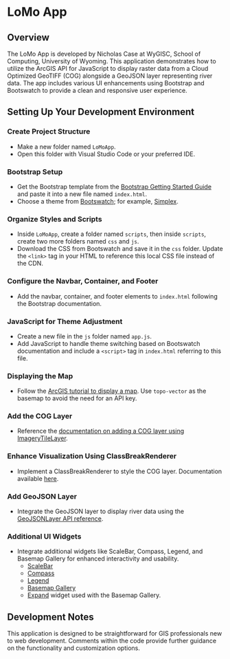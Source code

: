 # LoMo App

## Overview
The LoMo App is developed by Nicholas Case at WyGISC, School of Computing, University of Wyoming. This application demonstrates how to utilize the ArcGIS API for JavaScript to display raster data from a Cloud Optimized GeoTIFF (COG) alongside a GeoJSON layer representing river data. The app includes various UI enhancements using Bootstrap and Bootswatch to provide a clean and responsive user experience.

## Setting Up Your Development Environment

### Create Project Structure
- Make a new folder named `LoMoApp`.
- Open this folder with Visual Studio Code or your preferred IDE.

### Bootstrap Setup
- Get the Bootstrap template from the [Bootstrap Getting Started Guide](https://getbootstrap.com/docs/5.3/getting-started/introduction/) and paste it into a new file named `index.html`.
- Choose a theme from [Bootswatch](https://bootswatch.com/); for example, [Simplex](https://bootswatch.com/simplex/).

### Organize Styles and Scripts
- Inside `LoMoApp`, create a folder named `scripts`, then inside `scripts`, create two more folders named `css` and `js`.
- Download the CSS from Bootswatch and save it in the `css` folder. Update the `<link>` tag in your HTML to reference this local CSS file instead of the CDN.

### Configure the Navbar, Container, and Footer
- Add the navbar, container, and footer elements to `index.html` following the Bootstrap documentation.

### JavaScript for Theme Adjustment
- Create a new file in the `js` folder named `app.js`. 
- Add JavaScript to handle theme switching based on Bootswatch documentation and include a `<script>` tag in `index.html` referring to this file.

### Displaying the Map
- Follow the [ArcGIS tutorial to display a map](https://developers.arcgis.com/javascript/latest/tutorials/display-a-map/). Use `topo-vector` as the basemap to avoid the need for an API key.

### Add the COG Layer
- Reference the [documentation on adding a COG layer using ImageryTileLayer](https://developers.arcgis.com/javascript/latest/sample-code/layers-imagerytilelayer-cog/).

### Enhance Visualization Using ClassBreakRenderer
- Implement a ClassBreakRenderer to style the COG layer. Documentation available [here](https://developers.arcgis.com/javascript/latest/api-reference/esri-renderers-ClassBreaksRenderer.html).

### Add GeoJSON Layer
- Integrate the GeoJSON layer to display river data using the [GeoJSONLayer API reference](https://developers.arcgis.com/javascript/latest/api-reference/esri-layers-GeoJSONLayer.html).

### Additional UI Widgets
- Integrate additional widgets like ScaleBar, Compass, Legend, and Basemap Gallery for enhanced interactivity and usability.
  - [ScaleBar](https://developers.arcgis.com/javascript/latest/api-reference/esri-widgets-ScaleBar.html)
  - [Compass](https://developers.arcgis.com/javascript/latest/api-reference/esri-widgets-Compass.html)
  - [Legend](https://developers.arcgis.com/javascript/latest/api-reference/esri-widgets-Legend.html)
  - [Basemap Gallery](https://developers.arcgis.com/javascript/latest/api-reference/esri-widgets-BasemapGallery.html)
  - [Expand](https://developers.arcgis.com/javascript/latest/api-reference/esri-widgets-Expand.html) widget used with the Basemap Gallery.

## Development Notes
This application is designed to be straightforward for GIS professionals new to web development. Comments within the code provide further guidance on the functionality and customization options.
